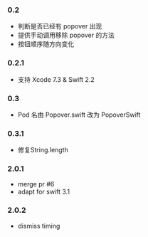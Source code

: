 ### 0.2

- 判断是否已经有 popover 出现
- 提供手动调用移除 popover 的方法
- 按钮顺序随方向变化

### 0.2.1

- 支持 Xcode 7.3 & Swift 2.2

### 0.3

- Pod 名由 Popover.swift 改为 PopoverSwift

### 0.3.1

- 修复String.length

### 2.0.1

- merge pr #6
- adapt for swift 3.1

### 2.0.2

- dismiss timing